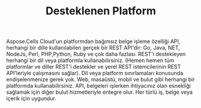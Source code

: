 ﻿---
title: Desteklenen Platform
second_title: Aspose.Cells Cloud Documen
type: docs
url: /tr/supported-platforms/
description: Aspose.Cells Bulut, oluşturma, dönüştürme, birleştirme, bölme, koruma, iç nesne işlemleri vb. için Excel'i destekler
weight: 50
kwords: Excel, Office Cloud, REST API, Elektronik Tablo, PDF, CSV, Json, Markdwon, Desteklenen Platformlar
---
Aspose.Cells Cloud'un platformdan bağımsız belge işleme özelliği API, herhangi bir dille kullanılabilen gerçek bir REST API'dir: Go, Java, NET, NodeJs, Perl, PHP,Python, Ruby ve çok daha fazlası. REST'i destekleyen herhangi bir dil veya platformla kullanabilirsiniz. (Hemen hemen tüm platformlar ve diller REST'i destekler ve yerel REST istemcilerinin REST API'leriyle çalışmasını sağlar). Dil veya platform sınırlamaları konusunda endişelenmenize gerek yok. Web, masaüstü, mobil ve bulut gibi herhangi bir platformda kullanabilirsiniz. API, belgeleri işlerken ihtiyacınız olan esnekliği sağlamak için diğer bulut hizmetleriyle entegre olur. Her türlü iş, belge veya içerik için uygundur.


